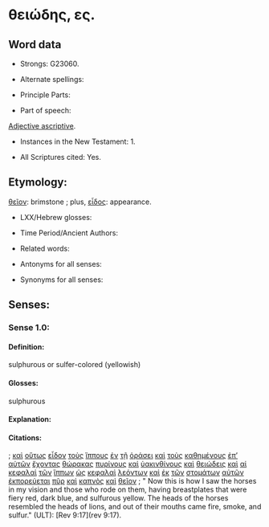 # θειώδης, ες.

<!-- Status: S2=NeedsFinalCheck -->
<!-- Lexica used for edits: BDAG, FFM, LN, A-S  -->

## Word data

* Strongs: G23060.


* Alternate spellings:

* Principle Parts: 

* Part of speech: 

[Adjective ascriptive](http://ugg.readthedocs.io/en/latest/adjective_ascriptive.html). 

* Instances in the New Testament: 1.

* All Scriptures cited: Yes.

## Etymology: 

[θεῖον](../G23030/01.md): brimstone ; plus, [εἶδος](../G14910/01.md): appearance.

* LXX/Hebrew glosses: 

* Time Period/Ancient Authors: 

* Related words: 

* Antonyms for all senses:

* Synonyms for all senses: 

## Senses:

### Sense  1.0: 

#### Definition: 

sulphurous or sulfer-colored (yellowish)

#### Glosses: 
  
sulphurous 

#### Explanation: 

#### Citations: 

; [καὶ](../G25320/01.md) [οὕτως](../G37790/01.md) [εἶδον](../G37080/01.md) [τοὺς](../G35880/01.md) [ἵππους](../G24620/01.md) [ἐν](../G17220/01.md) [τῇ](../G35880/01.md) [ὁράσει](../G37060/01.md) [καὶ](../G25320/01.md) [τοὺς](../G35880/01.md) [καθημένους](../G25210/01.md) [ἐπ’](../G19090/01.md) [αὐτῶν](../G08460/01.md) [ἔχοντας](../G21920/01.md) [θώρακας](../G23820/01.md) [πυρίνους](../G44470/01.md) [καὶ](../G25320/01.md) [ὑακινθίνους](../G51910/01.md) [καὶ](../G25320/01.md) [θειώδεις](../G23060/01.md) [καὶ](../G25320/01.md) [αἱ](../G35880/01.md) [κεφαλαὶ](../G27760/01.md) [τῶν](../G35880/01.md) [ἵππων](../G24620/01.md) [ὡς](../G56130/01.md) [κεφαλαὶ](../G27760/01.md) [λεόντων](../G30230/01.md) [καὶ](../G25320/01.md) [ἐκ](../G15370/01.md) [τῶν](../G35880/01.md) [στομάτων](../G47500/01.md) [αὐτῶν](../G08460/01.md) [ἐκπορεύεται](../G16070/01.md) [πῦρ](../G44420/01.md) [καὶ](../G25320/01.md) [καπνὸς](../G25860/01.md) [καὶ](../G25320/01.md) [θεῖον](../G23030/01.md)
; " Now this is how I saw the horses in my vision and those who rode on them, having breastplates that were fiery red, dark blue, and sulfurous yellow. The heads of the horses resembled the heads of lions, and out of their mouths came fire, smoke, and sulfur." (ULT): 
[Rev 9:17](rev 9:17).

